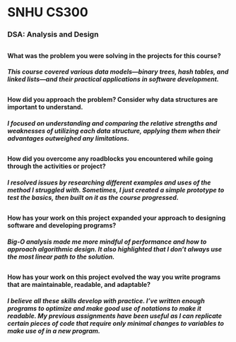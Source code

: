 # SNHU CS300
### DSA: Analysis and Design
##
#### What was the problem you were solving in the projects for this course?
##### This course covered various data models—binary trees, hash tables, and linked lists—and their practical applications in software development.    
##
#### How did you approach the problem? Consider why data structures are important to understand.
##### I focused on understanding and comparing the relative strengths and weaknesses of utilizing each data structure, applying them when their advantages outweighed any limitations.
##  
#### How did you overcome any roadblocks you encountered while going through the activities or project?
##### I resolved issues by researching different examples and uses of the method I struggled with. Sometimes, I just created a simple prototype to test the basics, then built on it as the course progressed.
##
#### How has your work on this project expanded your approach to designing software and developing programs?
##### Big-O analysis made me more mindful of performance and how to approach algorithmic design. It also highlighted that I don’t always use the most linear path to the solution.
##
#### How has your work on this project evolved the way you write programs that are maintainable, readable, and adaptable?
##### I believe all these skills develop with practice. I’ve written enough programs to optimize and make good use of notations to make it readable. My previous assignments have been useful as I can replicate certain pieces of code that require only minimal changes to variables to make use of in a new program.
